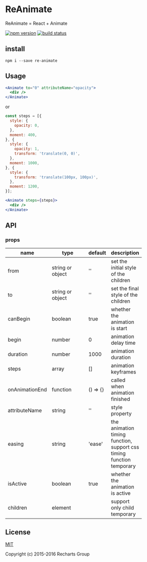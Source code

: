 # ReAnimate
ReAnimate = React + Animate

[![npm version](https://badge.fury.io/js/re-animate.png)](https://badge.fury.io/js/re-animate)
[![build status](https://travis-ci.org/recharts/reanimate.svg)](https://travis-ci.org/recharts/reanimate)

## install
```
npm i --save re-animate
```

## Usage
```jsx
<Animate to="0" attributeName="opacity">
  <div />
</Animate>
```
or
```js
const steps = [{
  style: {
    opacity: 0,
  },
  moment: 400,
}, {
  style: {
    opacity: 1,
    transform: 'translate(0, 0)',
  },
  moment: 1000,
}, {
  style: {
    transform: 'translate(100px, 100px)',
  },
  moment: 1200,
}];
```

```jsx
<Animate steps={steps}>
  <div />
</Animate>
```

## API

### props

<table class="table table-bordered table-striped">
    <thead>
    <tr>
        <th style="width: 50px">name</th>
        <th style="width: 100px">type</th>
        <th style="width: 50px">default</th>
        <th style="width: 50px">description</th>
    </tr>
    </thead>
    <tbody>
        <tr>
          <td>from</td>
          <td>string or object</td>
          <td>''</td>
          <td>set the initial style of the children</td>
        </tr>
        <tr>
          <td>to</td>
          <td>string or object</td>
          <td>''</td>
          <td>set the final style of the children</td>
        </tr>
        <tr>
          <td>canBegin</td>
          <td>boolean</td>
          <td>true</td>
          <td>whether the animation is start</td>
        </tr>
        <tr>
          <td>begin</td>
          <td>number</td>
          <td>0</td>
          <td>animation delay time</td>
        </tr>
        <tr>
          <td>duration</td>
          <td>number</td>
          <td>1000</td>
          <td>animation duration</td>
        </tr>
        <tr>
          <td>steps</td>
          <td>array</td>
          <td>[]</td>
          <td>animation keyframes</td>
        </tr>
        <tr>
          <td>onAnimationEnd</td>
          <td>function</td>
          <td>() => {}</td>
          <td>called when animation finished</td>
        </tr>
        <tr>
          <td>attributeName</td>
          <td>string</td>
          <td>''</td>
          <td>style property</td>
        </tr>
        <tr>
          <td>easing</td>
          <td>string</td>
          <td>'ease'</td>
          <td>the animation timing function, support css timing function temporary</td>
        </tr>
        <tr>
          <td>isActive</td>
          <td>boolean</td>
          <td>true</td>
          <td>whether the animation is active</td>
        </tr>
        <tr>
          <td>children</td>
          <td>element</td>
          <td></td>
          <td>support only child temporary</td>
        </tr>
    </tbody>
</table>

## License

[MIT](http://opensource.org/licenses/MIT)

Copyright (c) 2015-2016 Recharts Group
